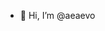 - 👋 Hi, I’m @aeaevo

<!---
aeaevo/aeaevo is a ✨ special ✨ repository because its `README.md` (this file) appears on your GitHub profile.
You can click the Preview link to take a look at your changes.
--->
